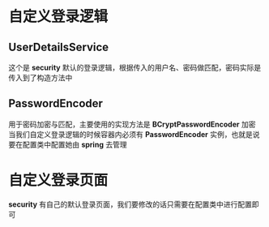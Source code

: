 # 自定义登录逻辑
## UserDetailsService
这个是 **security** 默认的登录逻辑，根据传入的用户名、密码做匹配，密码实际是传入到了构造方法中
## PasswordEncoder
用于密码加密与匹配，主要使用的实现方法是 **BCryptPasswordEncoder** 加密
当我们自定义登录逻辑的时候容器内必须有 **PasswordEncoder** 实例，也就是说要在配置类中配置她由 **spring** 去管理

# 自定义登录页面
**security** 有自己的默认登录页面，我们要修改的话只需要在配置类中进行配置即可